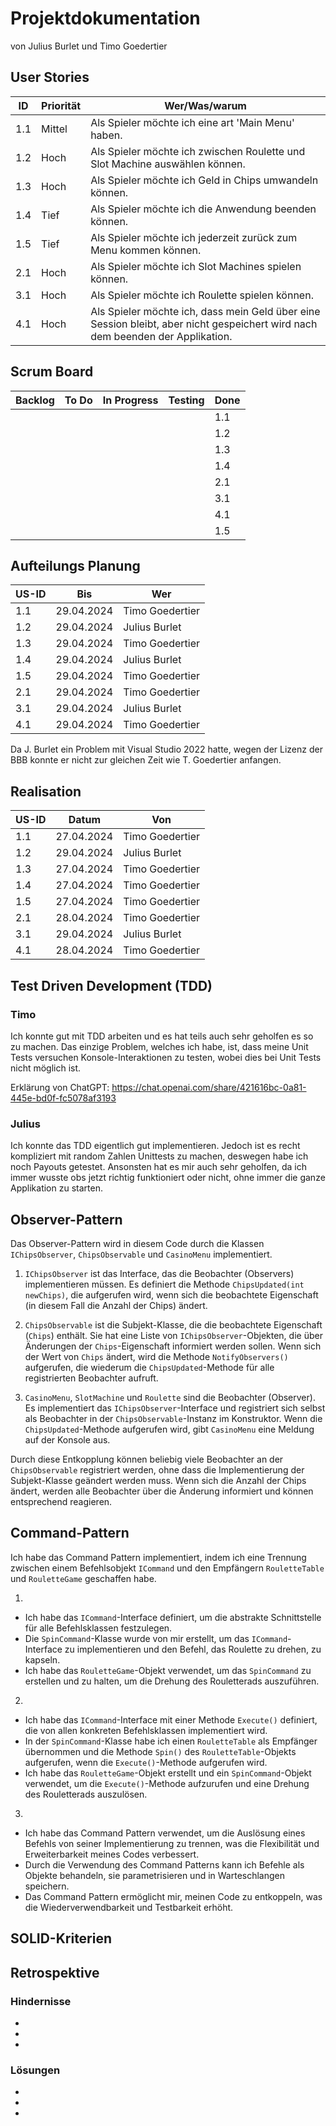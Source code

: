 # Projektdokumentation

von Julius Burlet und Timo Goedertier

## User Stories

| ID  | Priorität | Wer/Was/warum                                                                                                                  |
| --- | --------- | ------------------------------------------------------------------------------------------------------------------------------ |
| 1.1 | Mittel    | Als Spieler möchte ich eine art 'Main Menu' haben.                                                                             |
| 1.2 | Hoch      | Als Spieler möchte ich zwischen Roulette und Slot Machine auswählen können.                                                    |
| 1.3 | Hoch      | Als Spieler möchte ich Geld in Chips umwandeln können.                                                                         |
| 1.4 | Tief      | Als Spieler möchte ich die Anwendung beenden können.                                                                           |
| 1.5 | Tief      | Als Spieler möchte ich jederzeit zurück zum Menu kommen können.                                                                |
| 2.1 | Hoch      | Als Spieler möchte ich Slot Machines spielen können.                                                                           |
| 3.1 | Hoch      | Als Spieler möchte ich Roulette spielen können.                                                                                |
| 4.1 | Hoch      | Als Spieler möchte ich, dass mein Geld über eine Session bleibt, aber nicht gespeichert wird nach dem beenden der Applikation. |

## Scrum Board

| Backlog | To Do | In Progress | Testing | Done |
| ------- | ----- | ----------- | ------- | ---- |
|         |       |             |         | 1.1  |
|         |       |             |         | 1.2  |
|         |       |             |         | 1.3  |
|         |       |             |         | 1.4  |
|         |       |             |         | 2.1  |
|         |       |             |         | 3.1  |
|         |       |             |         | 4.1  |
|         |       |             |         | 1.5  |

## Aufteilungs Planung

| US-ID | Bis        | Wer             |
| ----- | ---------- | --------------- |
| 1.1   | 29.04.2024 | Timo Goedertier |
| 1.2   | 29.04.2024 | Julius Burlet   |
| 1.3   | 29.04.2024 | Timo Goedertier |
| 1.4   | 29.04.2024 | Julius Burlet   |
| 1.5   | 29.04.2024 | Timo Goedertier |
| 2.1   | 29.04.2024 | Timo Goedertier |
| 3.1   | 29.04.2024 | Julius Burlet   |
| 4.1   | 29.04.2024 | Timo Goedertier |

Da J. Burlet ein Problem mit Visual Studio 2022 hatte, wegen der Lizenz der BBB konnte er nicht zur gleichen Zeit wie T. Goedertier anfangen.

## Realisation

| US-ID | Datum      | Von             |
| ----- | ---------- | --------------- |
| 1.1   | 27.04.2024 | Timo Goedertier |
| 1.2   | 29.04.2024 | Julius Burlet   |
| 1.3   | 27.04.2024 | Timo Goedertier |
| 1.4   | 27.04.2024 | Timo Goedertier |
| 1.5   | 27.04.2024 | Timo Goedertier |
| 2.1   | 28.04.2024 | Timo Goedertier |
| 3.1   | 29.04.2024 | Julius Burlet   |
| 4.1   | 28.04.2024 | Timo Goedertier |

## Test Driven Development (TDD)

### Timo

Ich konnte gut mit TDD arbeiten und es hat teils auch sehr geholfen es so zu machen. Das einzige Problem, welches ich habe, ist, dass meine Unit Tests versuchen Konsole-Interaktionen zu testen, wobei dies bei Unit Tests nicht möglich ist.

Erklärung von ChatGPT: https://chat.openai.com/share/421616bc-0a81-445e-bd0f-fc5078af3193

### Julius

Ich konnte das TDD eigentlich gut implementieren. Jedoch ist es recht kompliziert mit random Zahlen Unittests zu machen, deswegen habe ich noch Payouts getestet. Ansonsten hat es mir auch sehr geholfen, da ich immer wusste obs jetzt richtig funktioniert oder nicht, ohne immer die ganze Applikation zu starten.

## Observer-Pattern

Das Observer-Pattern wird in diesem Code durch die Klassen `IChipsObserver`, `ChipsObservable` und `CasinoMenu` implementiert.

1. `IChipsObserver` ist das Interface, das die Beobachter (Observers) implementieren müssen. Es definiert die Methode `ChipsUpdated(int newChips)`, die aufgerufen wird, wenn sich die beobachtete Eigenschaft (in diesem Fall die Anzahl der Chips) ändert.

2. `ChipsObservable` ist die Subjekt-Klasse, die die beobachtete Eigenschaft (`Chips`) enthält. Sie hat eine Liste von `IChipsObserver`-Objekten, die über Änderungen der `Chips`-Eigenschaft informiert werden sollen. Wenn sich der Wert von `Chips` ändert, wird die Methode `NotifyObservers()` aufgerufen, die wiederum die `ChipsUpdated`-Methode für alle registrierten Beobachter aufruft.

3. `CasinoMenu`, `SlotMachine` und `Roulette` sind die Beobachter (Observer). Es implementiert das `IChipsObserver`-Interface und registriert sich selbst als Beobachter in der `ChipsObservable`-Instanz im Konstruktor. Wenn die `ChipsUpdated`-Methode aufgerufen wird, gibt `CasinoMenu` eine Meldung auf der Konsole aus.

Durch diese Entkopplung können beliebig viele Beobachter an der `ChipsObservable` registriert werden, ohne dass die Implementierung der Subjekt-Klasse geändert werden muss. Wenn sich die Anzahl der Chips ändert, werden alle Beobachter über die Änderung informiert und können entsprechend reagieren.

## Command-Pattern

Ich habe das Command Pattern implementiert, indem ich eine Trennung 
zwischen einem Befehlsobjekt `ICommand` und den Empfängern 
`RouletteTable` und `RouletteGame` geschaffen habe.

1. 
   
   - Ich habe das `ICommand`-Interface definiert, um die abstrakte Schnittstelle für alle Befehlsklassen festzulegen.
   - Die `SpinCommand`-Klasse wurde von mir erstellt, um das `ICommand`-Interface zu implementieren und den Befehl, das Roulette zu drehen, zu kapseln.
   - Ich habe das `RouletteGame`-Objekt verwendet, um das `SpinCommand` zu erstellen und zu halten, um die Drehung des Rouletterads auszuführen.

2. 
   
   - Ich habe das `ICommand`-Interface mit einer Methode `Execute()` definiert, die von allen konkreten Befehlsklassen implementiert wird.
   - In der `SpinCommand`-Klasse habe ich einen `RouletteTable` als Empfänger übernommen und die Methode `Spin()` des `RouletteTable`-Objekts aufgerufen, wenn die `Execute()`-Methode aufgerufen wird.
   - Ich habe das `RouletteGame`-Objekt erstellt und ein `SpinCommand`-Objekt verwendet, um die `Execute()`-Methode aufzurufen und eine Drehung des Rouletterads auszulösen.

3. 
   
   - Ich habe das Command Pattern verwendet, um die Auslösung eines Befehls von seiner Implementierung zu trennen, was die Flexibilität und Erweiterbarkeit meines Codes verbessert.
   - Durch die Verwendung des Command Patterns kann ich Befehle als Objekte behandeln, sie parametrisieren und in Warteschlangen speichern.
   - Das Command Pattern ermöglicht mir, meinen Code zu entkoppeln, was die Wiederverwendbarkeit und Testbarkeit erhöht.



## SOLID-Kriterien



## Retrospektive

### Hindernisse

- 

- 

-

### Lösungen

- 

- 

-
